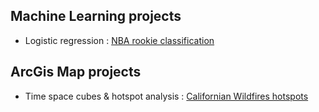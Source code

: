 ## Machine Learning projects
- Logistic regression : [NBA rookie classification](https://github.com/pauldoucet/nba-rookie-classification/blob/master/NBA%20Rookie%20Logistic%20Regression.ipynb)

## ArcGis Map projects
- Time space cubes & hotspot analysis : [Californian Wildfires hotspots](https://github.com/pauldoucet/california-wildfires/blob/main/Untitled.ipynb)
